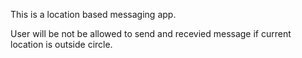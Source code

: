 This is a location based messaging app.

User will be not be allowed to send and recevied message if current location is outside circle.
